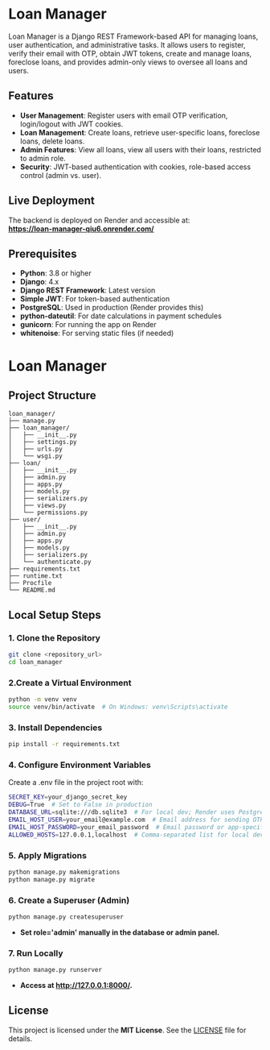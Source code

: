 # Loan Manager

Loan Manager is a Django REST Framework-based API for managing loans, user authentication, and administrative tasks. It allows users to register, verify their email with OTP, obtain JWT tokens, create and manage loans, foreclose loans, and provides admin-only views to oversee all loans and users.

## Features

- **User Management**: Register users with email OTP verification, login/logout with JWT cookies.
- **Loan Management**: Create loans, retrieve user-specific loans, foreclose loans, delete loans.
- **Admin Features**: View all loans, view all users with their loans, restricted to admin role.
- **Security**: JWT-based authentication with cookies, role-based access control (admin vs. user).

## Live Deployment

The backend is deployed on Render and accessible at:  
**https://loan-manager-qiu6.onrender.com/**

## Prerequisites

- **Python**: 3.8 or higher
- **Django**: 4.x
- **Django REST Framework**: Latest version
- **Simple JWT**: For token-based authentication
- **PostgreSQL**: Used in production (Render provides this)
- **python-dateutil**: For date calculations in payment schedules
- **gunicorn**: For running the app on Render
- **whitenoise**: For serving static files (if needed)

# Loan Manager

## Project Structure

```
loan_manager/
├── manage.py
├── loan_manager/
│   ├── __init__.py
│   ├── settings.py
│   ├── urls.py
│   └── wsgi.py
├── loan/
│   ├── __init__.py
│   ├── admin.py
│   ├── apps.py
│   ├── models.py
│   ├── serializers.py
│   ├── views.py
│   └── permissions.py
├── user/
│   ├── __init__.py
│   ├── admin.py
│   ├── apps.py
│   ├── models.py
│   ├── serializers.py
│   └── authenticate.py
├── requirements.txt
├── runtime.txt
├── Procfile
└── README.md
```


## Local Setup Steps

### 1. Clone the Repository
```bash
git clone <repository_url>
cd loan_manager
```
### 2.Create a Virtual Environment
```bash
python -m venv venv
source venv/bin/activate  # On Windows: venv\Scripts\activate
```
### 3. Install Dependencies
```bash
pip install -r requirements.txt
```
### 4. Configure Environment Variables
Create a .env file in the project root with:
```bash
SECRET_KEY=your_django_secret_key
DEBUG=True  # Set to False in production
DATABASE_URL=sqlite:///db.sqlite3  # For local dev; Render uses PostgreSQL
EMAIL_HOST_USER=your_email@example.com  # Email address for sending OTPs
EMAIL_HOST_PASSWORD=your_email_password  # Email password or app-specific password
ALLOWED_HOSTS=127.0.0.1,localhost  # Comma-separated list for local dev
```
### 5. Apply Migrations
```bash
python manage.py makemigrations
python manage.py migrate
```

### 6. Create a Superuser (Admin)
```bash
python manage.py createsuperuser
```
- **Set role='admin' manually in the database or admin panel.**

### 7. Run Locally
```bash
python manage.py runserver
```
- **Access at http://127.0.0.1:8000/.**


## License

This project is licensed under the **MIT License**. See the [LICENSE](LICENSE) file for details.

























